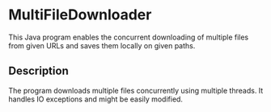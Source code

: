 # MultiFileDownloader

This Java program enables the concurrent downloading of multiple files from given URLs and saves them locally on given paths.

## Description

The program downloads multiple files concurrently using multiple threads.
It handles IO exceptions and might be easily modified.
